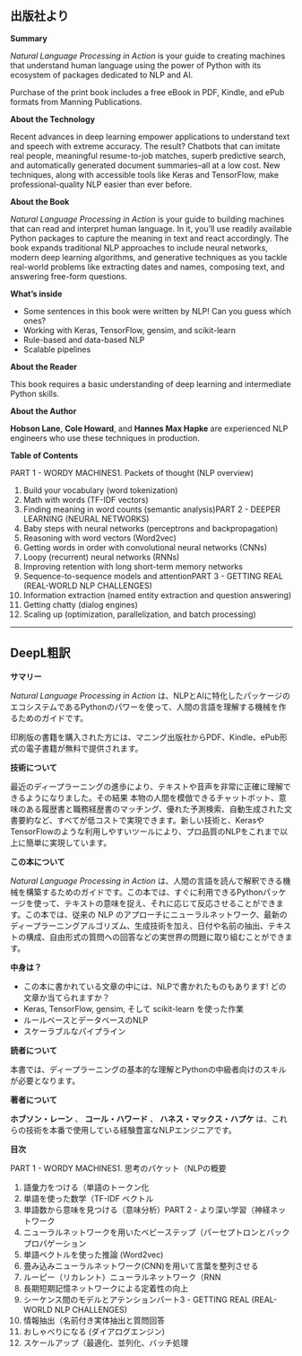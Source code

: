 ## 出版社より

**Summary**

_Natural Language Processing in Action_ is your guide to creating machines that understand human language using the power of Python with its ecosystem of packages dedicated to NLP and AI.

Purchase of the print book includes a free eBook in PDF, Kindle, and ePub formats from Manning Publications.

**About the Technology**

Recent advances in deep learning empower applications to understand text and speech with extreme accuracy. The result? Chatbots that can imitate real people, meaningful resume-to-job matches, superb predictive search, and automatically generated document summaries–all at a low cost. New techniques, along with accessible tools like Keras and TensorFlow, make professional-quality NLP easier than ever before.

**About the Book**

_Natural Language Processing in Action_ is your guide to building machines that can read and interpret human language. In it, you’ll use readily available Python packages to capture the meaning in text and react accordingly. The book expands traditional NLP approaches to include neural networks, modern deep learning algorithms, and generative techniques as you tackle real-world problems like extracting dates and names, composing text, and answering free-form questions.

**What’s inside**

- Some sentences in this book were written by NLP! Can you guess which ones?
- Working with Keras, TensorFlow, gensim, and scikit-learn
- Rule-based and data-based NLP
- Scalable pipelines

**About the Reader**

This book requires a basic understanding of deep learning and intermediate Python skills.

**About the Author**

**Hobson Lane**, **Cole Howard**, and **Hannes Max Hapke** are experienced NLP engineers who use these techniques in production.

**Table of Contents**

PART 1 - WORDY MACHINES1. Packets of thought (NLP overview)

1. Build your vocabulary (word tokenization)
2. Math with words (TF-IDF vectors)
3. Finding meaning in word counts (semantic analysis)PART 2 - DEEPER LEARNING (NEURAL NETWORKS)
4. Baby steps with neural networks (perceptrons and backpropagation)
5. Reasoning with word vectors (Word2vec)
6. Getting words in order with convolutional neural networks (CNNs)
7. Loopy (recurrent) neural networks (RNNs)
8. Improving retention with long short-term memory networks
9. Sequence-to-sequence models and attentionPART 3 - GETTING REAL (REAL-WORLD NLP CHALLENGES)
10. Information extraction (named entity extraction and question answering)
11. Getting chatty (dialog engines)
12. Scaling up (optimization, parallelization, and batch processing)

---

## DeepL粗訳

**サマリー**

_Natural Language Processing in Action_ は、NLPとAIに特化したパッケージのエコシステムであるPythonのパワーを使って、人間の言語を理解する機械を作るためのガイドです。

印刷版の書籍を購入された方には、マニング出版社からPDF、Kindle、ePub形式の電子書籍が無料で提供されます。

**技術について**

最近のディープラーニングの進歩により、テキストや音声を非常に正確に理解できるようになりました。その結果 本物の人間を模倣できるチャットボット、意味のある履歴書と職務経歴書のマッチング、優れた予測検索、自動生成された文書要約など、すべてが低コストで実現できます。新しい技術と、KerasやTensorFlowのような利用しやすいツールにより、プロ品質のNLPをこれまで以上に簡単に実現しています。

**この本について**

_Natural Language Processing in Action_ は、人間の言語を読んで解釈できる機械を構築するためのガイドです。この本では、すぐに利用できるPythonパッケージを使って、テキストの意味を捉え、それに応じて反応させることができます。この本では、従来の NLP のアプローチにニューラルネットワーク、最新のディープラーニングアルゴリズム、生成技術を加え、日付や名前の抽出、テキストの構成、自由形式の質問への回答などの実世界の問題に取り組むことができます。

**中身は？**

- この本に書かれている文章の中には、NLPで書かれたものもあります! どの文章か当てられますか？
- Keras, TensorFlow, gensim, そして scikit-learn を使った作業
- ルールベースとデータベースのNLP
- スケーラブルなパイプライン

**読者について**

本書では、ディープラーニングの基本的な理解とPythonの中級者向けのスキルが必要となります。

**著者について**

**ホブソン・レーン** 、 **コール・ハワード** 、 **ハネス・マックス・ハプケ** は、これらの技術を本番で使用している経験豊富なNLPエンジニアです。

**目次**

PART 1 - WORDY MACHINES1. 思考のパケット（NLPの概要

1. 語彙力をつける（単語のトークン化
2. 単語を使った数学（TF-IDF ベクトル
3. 単語数から意味を見つける（意味分析）PART 2 - より深い学習（神経ネットワーク
4. ニューラルネットワークを用いたベビーステップ（パーセプトロンとバックプロパゲーション
5. 単語ベクトルを使った推論 (Word2vec)
6. 畳み込みニューラルネットワーク(CNN)を用いて言葉を整列させる
7. ルーピー（リカレント）ニューラルネットワーク（RNN
8. 長期短期記憶ネットワークによる定着性の向上
9. シーケンス間のモデルとアテンションパート3 - GETTING REAL (REAL-WORLD NLP CHALLENGES)
10. 情報抽出（名前付き実体抽出と質問回答
11. おしゃべりになる (ダイアログエンジン)
12. スケールアップ（最適化、並列化、バッチ処理
